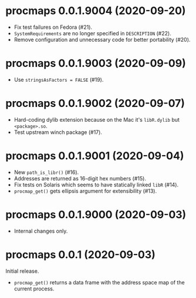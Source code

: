 # procmaps 0.0.1.9004 (2020-09-20)

- Fix test failures on Fedora (#21).
- `SystemRequirements` are no longer specified in `DESCRIPTION` (#22).
- Remove configuration and unnecessary code for better portability (#20).


# procmaps 0.0.1.9003 (2020-09-09)

- Use `stringsAsFactors = FALSE` (#19).


# procmaps 0.0.1.9002 (2020-09-07)

- Hard-coding dylib extension because on the Mac it's `libR.dylib` but `<package>.so`.
- Test upstream winch package (#17).


# procmaps 0.0.1.9001 (2020-09-04)

- New `path_is_libr()` (#16).
- Addresses are returned as 16-digit hex numbers (#15).
- Fix tests on Solaris which seems to have statically linked `libR` (#14).
- `procmap_get()` gets ellipsis argument for extensibility (#13).


# procmaps 0.0.1.9000 (2020-09-03)

- Internal changes only.


# procmaps 0.0.1 (2020-09-03)

Initial release.

- `procmap_get()` returns a data frame with the address space map of the current process.
